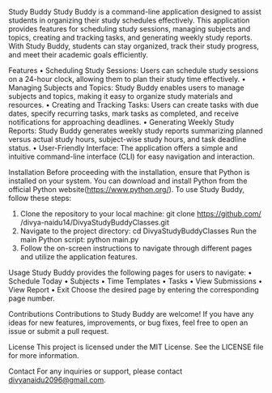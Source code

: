 Study Buddy
Study Buddy is a command-line application designed to assist students in organizing their study schedules effectively. This application provides features for scheduling study sessions, managing subjects and topics, creating and tracking tasks, and generating weekly study reports. With Study Buddy, students can stay organized, track their study progress, and meet their academic goals efficiently.

Features
•	Scheduling Study Sessions: Users can schedule study sessions on a 24-hour clock, allowing them to plan their study time effectively.
•	Managing Subjects and Topics: Study Buddy enables users to manage subjects and topics, making it easy to organize study materials and resources.
•	Creating and Tracking Tasks: Users can create tasks with due dates, specify recurring tasks, mark tasks as completed, and receive notifications for approaching deadlines.
•	Generating Weekly Study Reports: Study Buddy generates weekly study reports summarizing planned versus actual study hours, subject-wise study hours, and task deadline status.
•	User-Friendly Interface: The application offers a simple and intuitive command-line interface (CLI) for easy navigation and interaction.

Installation
Before proceeding with the installation, ensure that Python is installed on your system. You can download and install Python from the official Python website(https://www.python.org/).
To use Study Buddy, follow these steps:
1.	Clone the repository to your local machine:
git clone https://github.com/ /divya-naidu14/DivyaStudyBuddyClasses.git 
2.	Navigate to the project directory:
cd DivyaStudyBuddyClasses 
Run the main Python script:
python main.py 
3.	Follow the on-screen instructions to navigate through different pages and utilize the application features.

Usage
Study Buddy provides the following pages for users to navigate:
•	Schedule Today
•	Subjects
•	Time Templates
•	Tasks
•	View Submissions
•	View Report
•	Exit
Choose the desired page by entering the corresponding page number.

Contributions
Contributions to Study Buddy are welcome! If you have any ideas for new features, improvements, or bug fixes, feel free to open an issue or submit a pull request.

License
This project is licensed under the MIT License. See the LICENSE file for more information.

Contact
For any inquiries or support, please contact divyanaidu2096@gmail.com.
